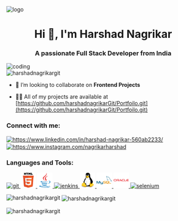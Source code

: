 ![logo](https://cdn.pixabay.com/photo/2017/10/20/01/06/north-star-2869817_1280.jpg)
<h1 align="center">Hi 👋, I'm Harshad Nagrikar</h1>
<h3 align="center">A passionate Full Stack Developer from India</h3>

<img align="right" alt="coding" src="https://miro.medium.com/v2/resize:fit:1400/1*1ojV4epPGRxhZE26dVI4pQ.gif" width="550px">

<p align="left"> <img src="https://komarev.com/ghpvc/?username=harshadnagrikargit&label=Profile%20views&color=0e75b6&style=flat" alt="harshadnagrikargit" /> </p>

- 👯 I’m looking to collaborate on **Frontend Projects**

- 👨‍💻 All of my projects are available at [https://github.com/harshadnagrikarGit/Portfoilo.git](https://github.com/harshadnagrikarGit/Portfoilo.git)

<h3 align="left">Connect with me:</h3>
<p align="left">
<a href="https://linkedin.com/in/https://www.linkedin.com/in/harshad-nagrikar-560ab2233/" target="blank"><img align="center" src="https://raw.githubusercontent.com/rahuldkjain/github-profile-readme-generator/master/src/images/icons/Social/linked-in-alt.svg" alt="https://www.linkedin.com/in/harshad-nagrikar-560ab2233/" height="30" width="40" /></a>
<a href="https://instagram.com/https://www.instagram.com/nagrikarharshad" target="blank"><img align="center" src="https://raw.githubusercontent.com/rahuldkjain/github-profile-readme-generator/master/src/images/icons/Social/instagram.svg" alt="https://www.instagram.com/nagrikarharshad" height="30" width="40" /></a>
</p>

<h3 align="left">Languages and Tools:</h3>
<p align="left"> <a href="https://git-scm.com/" target="_blank" rel="noreferrer"> <img src="https://www.vectorlogo.zone/logos/git-scm/git-scm-icon.svg" alt="git" width="40" height="40"/> </a> <a href="https://www.w3.org/html/" target="_blank" rel="noreferrer"> <img src="https://raw.githubusercontent.com/devicons/devicon/master/icons/html5/html5-original-wordmark.svg" alt="html5" width="40" height="40"/> </a> <a href="https://www.java.com" target="_blank" rel="noreferrer"> <img src="https://raw.githubusercontent.com/devicons/devicon/master/icons/java/java-original.svg" alt="java" width="40" height="40"/> </a> <a href="https://www.jenkins.io" target="_blank" rel="noreferrer"> <img src="https://www.vectorlogo.zone/logos/jenkins/jenkins-icon.svg" alt="jenkins" width="40" height="40"/> </a> <a href="https://www.linux.org/" target="_blank" rel="noreferrer"> <img src="https://raw.githubusercontent.com/devicons/devicon/master/icons/linux/linux-original.svg" alt="linux" width="40" height="40"/> </a> <a href="https://www.mysql.com/" target="_blank" rel="noreferrer"> <img src="https://raw.githubusercontent.com/devicons/devicon/master/icons/mysql/mysql-original-wordmark.svg" alt="mysql" width="40" height="40"/> </a> <a href="https://www.oracle.com/" target="_blank" rel="noreferrer"> <img src="https://raw.githubusercontent.com/devicons/devicon/master/icons/oracle/oracle-original.svg" alt="oracle" width="40" height="40"/> </a> <a href="https://www.selenium.dev" target="_blank" rel="noreferrer"> <img src="https://raw.githubusercontent.com/detain/svg-logos/780f25886640cef088af994181646db2f6b1a3f8/svg/selenium-logo.svg" alt="selenium" width="40" height="40"/> </a> </p>

<p><img align="left" src="https://github-readme-stats.vercel.app/api/top-langs?username=harshadnagrikargit&show_icons=true&locale=en&layout=compact" alt="harshadnagrikargit" /></p>

<p>&nbsp;<img align="center" src="https://github-readme-stats.vercel.app/api?username=harshadnagrikargit&show_icons=true&locale=en" alt="harshadnagrikargit" /></p>

<p><img align="center" src="https://github-readme-streak-stats.herokuapp.com/?user=harshadnagrikargit&" alt="harshadnagrikargit" /></p>
